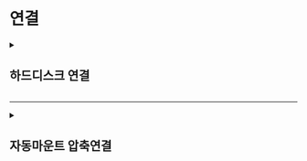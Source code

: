 # 연결

<details>
  <summary><h2>하드디스크 연결</h2></summary>

파일시스템 종류
---
> minix
```
  리눅스에서 가장 먼저 사용한 파일시스템
  파일이름은 최대 30문자이고, 파일 시스템 당 최대 64MB 지원하여
  기능이나 성능측면에서 다소 제한有
```

<br>

> ext
```
  리눅스 초기에 사용되던 파일 시스템
  상위 호환성이 없던 ext2의 구 버전
```

<br>

> ext2
```
  ext3 이전까지 대부분의 리눅스가 채택한 파일 시스템
  256 바이트 길이의 파일이름, 2GB 의 단일파일, 4TB의 디스크 사용 가능
  예상치 못한 정전 등의 사유로 시스템이 비정상적으로 종료 되었을 경우
    - 부팅이 e2fsck를 실행하여 파일 시스템의 일관성 검사 진행
    - 데이터가 많은 경우 검사 시간이 오래걸리고 그 동안 다른 작업 불가
```

<br>

> ext3
```
  커널 2.4부터 지원하는 파일 시스템
    - 레드햇 리눅스의 경우 7.2 버전부터 적용
  ext2 파일 시스템에 저널링 기능을 추가한 저널링 파일 시스템(Journaling file system)
  ext2 파일 시스템보다 데이터 신뢰성 강화 &  보다 빠른 속도로 작업 수행 가능
  16TB까지 인식 가능
  삭제 파일 복구가 용이하지 않는 등 개선해야 할 점有
```

<br>

> ext4(★)
```
  ext3의 문제점들을 개선하여 개발
  파일 시스템 점검 속도 향상, 파일 복구 용이, 파일시스템 1Exbibyte(EiB)까지 사용 가능
  단일 파일의 크기는 16TB 까지 지원
    - 그렇지만 16TB를 초과하는 볼륨은 권장되지 않아 CentOS 6에서는 16TB까지 지원
    - CentOS 7 에서는 50T 까지 지원
  커널 2.6.19 에 처음으로 ext4의 개발버전이 포함
  2008년 10월 11일에  ext의 안정버전이 커널 2.6.28 버전의 소스코드 저장소에 올려짐
  2008년 12월 25일에 ext4 파일 시스템을 포함하는 커널 2.6.28 버전이 발표
  페도라 9 버전부터 지원되었고 현재 많은 리눅스 시스템에서 이것을 사용
```

<br>

> xiafs
```
  파일 이름과 파일 시스템 크기의 한계 등 minix 파일 시스템을 수정한 파일시스템(새로운 특징 X)
  예전에 ext2 파일시스템과 함께 사용되었음
```

<br>

> ReiserFS/ReiserFS V3/Reiser4
```
  저널링 파일 시스템의 일종, 안정적인 파일 시스템
  ext2 파일 시스템을 대체할 만한 것으로 인정받아 SuSE 리눅스의 기본 파일 시스템으로 사용
  2006년 10월 12일 이후 SuSE리눅스부터는 ext3 파일 시스템이 사용
  이후 ReiserFS v3 가 발표되어 널리 사용되었고, Reiser4가 오픈소스 개발자들에 의해 개발이 지속
  메인라인 리눅스 커널에 포함되지 않아 현재 많은 리눅스 배포판에서 지원X
```

<br>

> XFS(★)
```
  실리콘 그래픽스(Silicon Graphics, Inc.)에 의해 1993년도에 개발이 시작되어 1994년에 제작된 64비트 고성능 저널링 파일 시스템
  IRIX 5.3 버전 이후로 이 운영체제의 기본 파일 시스템
  2000년 5월 GPL을 채택하였고 실리콘 그래픽스사의 스티브 로드에 의해 리눅스 커널로 포팅
  2001년 이후로 XFS를 채용한 리눅스 배포판들이 증가하여 현재는 거의 대부분의 리눅스 배포판에서 XFS 파일시스템이 사용
  CentOS 7 부터는 기본 파일시스템으로 XFS를 사용하며, 최대 500TB까지 지원
```

<br>

> FAT/ FAT32
```
  MS-DOS 및 윈도우즈 운영체제에서 사용하는 파일 시스템
  FAT32는 32비트 버전으로 윈도우즈 95에 처음 도입되어 최근까지도 사용
```

<br>

> NTFS
```
  윈도우즈 서버와 데스크톱(XP 이후버전)에 사용되는 파일 시스템
  예전의 리눅스는 읽기 전용으로 지원되었지만, 현재는 읽기/쓰기 모두 가능
  CentOS7은 NTFS를 지원하지 않아 제 3자가 배포한 fuse-ntfs-3g 패키지를 설치해야 사용 가능
```

<br>

> msdos
```
  리눅스에서 지원하는 것으로 FAT 파일시스템과 호환
```

<br>

> umsdos
```
  msdos 파일 시스템을 리눅스상에서 긴 파일 이름, 소유자, 접근권한, 링크와 장치 파일들을 지원하도록 확장한 파일 시스템
  umsdos는 보통의 msdos 파일 시스템이 리눅스 파일 시스템처럼 사용되도록 함 → 리눅스를 위해 파티션을 나눌 필요 X
```

<br>

> iso9660
```
  CD-ROM 표준 파일 시스템
  CD-ROM 표준에 좀 더 긴 파일 이름을 쓸 수 있도록 확장한 록 릿지(rock ridge)
  및 iso9660의 전신인 하이시에라(High Sierra)를 지원
```

<Br>

> nfs
```
  독립되어 있는 각각의 컴퓨터들의 파일에 서로 쉽게 접근하기 위해 파일 시스템을 상호 공유 할 수 있도록 하는
  네트워크 파일 시스템(Network File System)
```

<Br>

> hpfs
```
  OS/2 파일 시스템
  이용가능한 문서가 부족하여 읽기 가능만(Read-only) 제공
```

<br>

> sysv
```
  System V/386, System V/386 파생 시스템
  Xenix 및 Coherent의 파일 시스템
```

<br>

</details>

---

<details>
  <summary><h2>자동마운트 압축연결</h2></summary>
  
</details>
